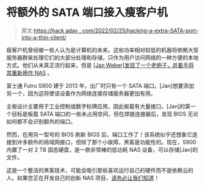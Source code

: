 # 将额外的 SATA 端口接入瘦客户机

> 原文:[https://hack aday . com/2022/02/25/hacking-a-extra-SATA-port-into-a-thin-client/](https://hackaday.com/2022/02/25/hacking-an-extra-sata-port-into-a-thin-client/)

瘦客户机曾经被一些人认为是计算机的未来。这些功率相对较低的机器将依赖大型服务器群来处理它们的大部分处理和存储，只作为用户访问网络的一种方便的本地方式。他们从未真正流行起来，但是 [[Jan Weber]发现了一个老例子，并着手将其重新用作 NAS](https://hackaday.io/project/184142-fujitsu-futro-s900-thin-client-second-sata-port) 。

富士通 Futro S900 建于 2013 年，出厂时只有一个 SATA 端口。[Jan]想要添加另一个，因为这将使该设备作为网络连接存储服务器更加有用。

主板设计主要用于工业控制或数字标牌应用，因此板载有大量接口。[Jan]的第一个目标是板载 SATA 端口的一些未占用空间，但在焊接连接器后，发现 BIOS 无论如何都不会识别额外的端口。

然而，在用另一型号的 BIOS 刷新 BIOS 后，端口工作了！该系统似乎还想象它连接到许多额外的局域网接口，但除了那个小故障，黑客是功能性的。现在，S900 内置了一对 2 TB 固态硬盘，是一款非常棒的低功耗 NAS 设备，可以存储[Jan]的文件。

这是一个整洁的黑客技术，可能会吸引那些喜欢运行自己的硬件而不是依赖云的人。如果您正在开发自己的创新 NAS 项目，[请务必让我们知道](http://hackaday.com/submit-a-tip)！